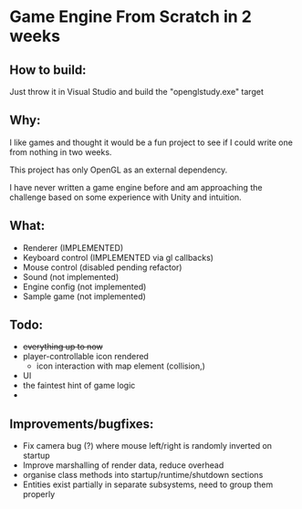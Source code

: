 # Game Engine From Scratch in 2 weeks

How to build:
------
Just throw it in Visual Studio and build the "openglstudy.exe" target

Why:
----
I like games and thought it would be a fun project to see if I could write one from nothing in two weeks.

This project has only OpenGL as an external dependency.

I have never written a game engine before and am approaching the challenge based on some experience with Unity and intuition.

What:
----
 - Renderer (IMPLEMENTED)
 - Keyboard control (IMPLEMENTED via gl callbacks)
 - Mouse control (disabled pending refactor)
 - Sound (not implemented)
 - Engine config (not implemented)
 - Sample game (not implemented)

Todo:
----
 - ~~everything up to now~~
 - player-controllable icon rendered
   - icon interaction with map element (collision,)
 - UI
 - the faintest hint of game logic
 - 


Improvements/bugfixes:
-----
- Fix camera bug (?) where mouse left/right is randomly inverted on startup
- Improve marshalling of render data, reduce overhead
- organise class methods into startup/runtime/shutdown sections
- Entities exist partially in separate subsystems, need to group them properly